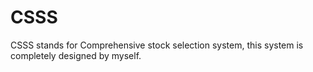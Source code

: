 # CSSS
CSSS stands for  Comprehensive stock selection system, this system is completely designed by myself.
